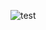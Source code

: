 <p align="center">
  <a href="https://github.com/frankkramer-lab/MIScnn/graphs/contributors">
  <img
          src="https://contrib.rocks/image?repo=frankkramer-lab/MIScnn"
          alt="test"
          draggable="false"
          align="left"
  >
  </a>
</p>
